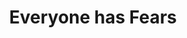 ---
layout: post
type: episode
title: Everyone has Fears
epnumber: 9
section: 0
description: Continuing the topic of mental health, William and Steven talk about their experiences with anxiety and its consequences in every-day life.
image: /images/banners/ep09banner.jpg
audio: Ep-09-Everyone-has-Fears-elv7s2
video: Ep09-Everyone-has-Fears
transcript: 0
speakers: [William Blacoe, Steven Guscott]
categories: [mental health, anxiety]
tags: []
comments: true
---